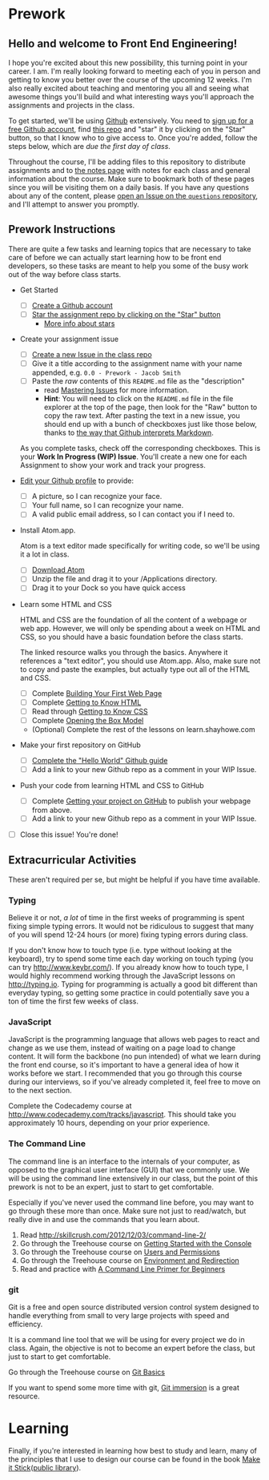 # Prework

## Hello and welcome to Front End Engineering!

I hope you're excited about this new possibility, this turning point in your career. I am. I'm really looking forward to meeting each of you in person and getting to know you better over the course of the upcoming 12 weeks. I'm also really excited about teaching and mentoring you all and seeing what awesome things you'll build and what interesting ways you'll approach the assignments and projects in the class.

To get started, we'll be using [Github](http://github.com) extensively. You need to [sign up for a free Github account](http://github.com/signup), find [this repo](https://github.com/TIY-GVL-FEE-2015-August/assignments) and "star" it by clicking on the "Star" button, so that I know who to give access to. Once you're added, follow the steps below, which are _due the first day of class_.

Throughout the course, I'll be adding files to this repository to distribute assignments and to [the notes page](http://jacobthemyth.gitbooks.io/tiy-gvl-fee-2015-august/content/) with notes for each class and general information about the course. Make sure to bookmark both of these pages since you will be visiting them on a daily basis. If you have any questions about any of the content, please [open an Issue on the `questions` repository](https://github.com/TIY-GVL-FEE-2015-August/questions/issues), and I'll attempt to answer you promptly.

## Prework Instructions

There are quite a few tasks and learning topics that are necessary to take care of before we can actually start learning how to be front end developers, so these tasks are meant to help you some of the busy work out of the way before class starts.


* Get Started
    * [ ] [Create a Github account](https://github.com/signup)
    * [ ] [Star the assignment repo by clicking on the "Star" button](https://github.com/TIY-GVL-FEE-2015-August/assignments)  
      - [More info about stars](https://help.github.com/articles/about-stars)

* Create your assignment issue
    * [ ] [Create a new Issue in the class repo](https://github.com/TIY-GVL-FEE-2015-August/assignments/issues)
    * [ ] Give it a title according to the assignment name with your name appended, e.g. `0.0 - Prework - Jacob Smith`
    * [ ] Paste the _raw_ contents of this `README.md` file as the "description"
      - read [Mastering Issues](https://guides.github.com/features/issues/) for more information.
      - **Hint**: You will need to click on the `README.md` file in the file explorer at the top of the page, then look for the "Raw" button to copy the raw text. After pasting the text in a new issue, you should end up with a bunch of checkboxes just like those below, thanks to [the way that Github interprets Markdown](https://guides.github.com/features/mastering-markdown/).

    As you complete tasks, check off the corresponding checkboxes. This is your **Work In Progress (WIP) Issue**. You'll create a new one for each Assignment to show your work and track your progress.

* [Edit your Github profile](https://github.com/settings/profile) to provide:
    * [ ] A picture, so I can recognize your face.
    * [ ] Your full name, so I can recognize your name.
    * [ ] A valid public email address, so I can contact you if I need to.

* Install Atom.app.

  Atom is a text editor made specifically for writing code, so we'll be using it a lot in class.

  * [ ] [Download Atom](https://atom.io/download/mac)
  * [ ] Unzip the file and drag it to your /Applications directory.
  * [ ] Drag it to your Dock so you have quick access

* Learn some HTML and CSS

  HTML and CSS are the foundation of all the content of a webpage or web app.  However, we will only be spending about a week on HTML and CSS, so you should have a basic foundation before the class starts.

  The linked resource walks you through the basics. Anywhere it references a "text editor", you should use Atom.app. Also, make sure not to copy and paste the examples, but actually type out all of the HTML and CSS.

  * [ ] Complete [Building Your First Web Page](http://learn.shayhowe.com/html-css/building-your-first-web-page/)
  * [ ] Complete [Getting to Know HTML](http://learn.shayhowe.com/html-css/getting-to-know-html/)
  * [ ] Read through [Getting to Know CSS](http://learn.shayhowe.com/html-css/getting-to-know-css/)
  * [ ] Complete [Opening the Box Model](http://learn.shayhowe.com/html-css/opening-the-box-model/)
  * (Optional) Complete the rest of the lessons on learn.shayhowe.com

* Make your first repository on GitHub
  * [ ] [Complete the "Hello World" Github guide](https://guides.github.com/activities/hello-world/)
  * [ ] Add a link to your new Github repo as a comment in your WIP Issue.

* Push your code from learning HTML and CSS to GitHub
  * [ ] Complete [Getting your project on GitHub](https://guides.github.com/introduction/getting-your-project-on-github/) to publish your webpage from above.
  * [ ] Add a link to your new Github repo as a comment in your WIP Issue.

* [ ] Close this issue! You're done!

## Extracurricular Activities

These aren't required per se, but might be helpful if you have time available.

### Typing

Believe it or not, *a lot* of time in the first weeks of programming is spent fixing simple typing errors. It would not be ridiculous to suggest that many of you will spend 12-24 hours (or more) fixing typing errors during class.

If you don't know how to touch type (i.e. type without looking at the keyboard), try to spend some time each day working on touch typing (you can try http://www.keybr.com/). If you already know how to touch type, I would highly recommend working through the JavaScript lessons on http://typing.io. Typing for programming is actually a good bit different than everyday typing, so getting some practice in could potentially save you a ton of time the first few weeks of class.

### JavaScript

JavaScript is the programming language that allows web pages to react and change as we use them, instead of waiting on a page load to change content. It will form the backbone (no pun intended) of what we learn during the front end course, so it's important to have a general idea of how it works before we start. I recommended that you go through this course during our interviews, so if you've already completed it, feel free to move on to the next section.

Complete the Codecademy course at http://www.codecademy.com/tracks/javascript. This should take you approximately 10 hours, depending on your prior experience.

### The Command Line

The command line is an interface to the internals of your computer, as opposed to the graphical user interface (GUI) that we commonly use. We will be using the command line extensively in our class, but the point of this prework is not to be an expert, just to start to get comfortable.

Especially if you've never used the command line before, you may want to go through these more than once. Make sure not just to read/watch, but really dive in and use the commands that you learn about.

1. Read http://skillcrush.com/2012/12/03/command-line-2/
2. Go through the Treehouse course on [Getting Started with the Console](http://teamtreehouse.com/library/console-foundations#getting-started-with-the-console)
3. Go through the Treehouse course on [Users and Permissions](http://teamtreehouse.com/library/console-foundations#users-and-permissions)
4. Go through the Treehouse course on [Environment and Redirection](http://teamtreehouse.com/library/programming/console-foundations#environment-and-redirection)
5. Read and practice with [A Command Line Primer for Beginners](http://lifehacker.com/5633909/who-needs-a-mouse-learn-to-use-the-command-line-for-almost-anything)

### git

Git is a free and open source distributed version control system designed to handle everything from small to very large projects with speed and efficiency.

It is a command line tool that we will be using for every project we do in class. Again, the objective is not to become an expert before the class, but just to start to get comfortable.

Go through the Treehouse course on [Git Basics](http://teamtreehouse.com/library/git-basics)

If you want to spend some more time with git, [Git immersion](http://gitimmersion.com/) is a great resource.

# Learning

Finally, if you're interested in learning how best to study and learn, many of the principles that I use to design our course can be found in the book [Make it Stick](http://www.amazon.com/Make-It-Stick-Successful-Learning/dp/0674729013)([public library](http://www.worldcat.org/title/make-it-stick-the-science-of-successful-learning/oclc/859168651&referer=brief_results)).
